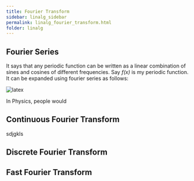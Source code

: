 ```yaml
---
title: Fourier Transform
sidebar: linalg_sidebar
permalink: linalg_fourier_transform.html
folder: linalg
---
```

## Fourier Series
It says that any periodic function can be written as a linear combination of sines and cosines of different frequencies.
Say _f(x)_ is my periodic function. It can be expanded using fourier series as follows:

<img src="{{site.latex}};f(x)=a_0 + a_1cos(x) + b_1sin(x) + a_2cos(2x) + b_2sin(2x) + ... = a_0 + \sum_{k=1}^{\infty}{[a_kcos(kx) + b_ksin(kx)]}" title="latex"/>

In Physics, people would 

## Continuous Fourier Transform

sdjgkls


## Discrete Fourier Transform


## Fast Fourier Transform

